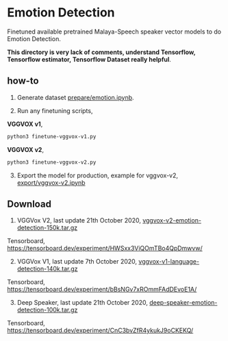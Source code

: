 # Emotion Detection

Finetuned available pretrained Malaya-Speech speaker vector models to do Emotion Detection.

**This directory is very lack of comments, understand Tensorflow, Tensorflow estimator, Tensorflow Dataset really helpful**.

## how-to

1. Generate dataset [prepare/emotion.ipynb](prepare/emotion.ipynb).

2. Run any finetuning scripts,

**VGGVOX v1**,

```bash
python3 finetune-vggvox-v1.py
```

**VGGVOX v2**,

```bash
python3 finetune-vggvox-v2.py
```

3. Export the model for production, example for vggvox-v2, [export/vggvox-v2.ipynb](export/vggvox-v2.ipynb)

## Download

1. VGGVox V2, last update 21th October 2020, [vggvox-v2-emotion-detection-150k.tar.gz](https://f000.backblazeb2.com/file/malaya-speech-model/finetuned/vggvox-v2-emotion-detection-150k.tar.gz)

Tensorboard, https://tensorboard.dev/experiment/HWSxx3ViQOmTBo4QpDmwvw/

2. VGGVox V1, last update 7th October 2020, [vggvox-v1-language-detection-140k.tar.gz](https://f000.backblazeb2.com/file/malaya-speech-model/finetuned/vggvox-v1-language-detection-140k.tar.gz)

Tensorboard, https://tensorboard.dev/experiment/bBsNGv7xROmmFAdDEvoE1A/

3. Deep Speaker, last update 21th October 2020, [deep-speaker-emotion-detection-100k.tar.gz](https://f000.backblazeb2.com/file/malaya-speech-model/finetuned/deep-speaker-emotion-detection-100k.tar.gz)

Tensorboard, https://tensorboard.dev/experiment/CnC3bvZfR4ykukJ9oCKEKQ/